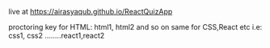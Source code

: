 live at https://airasyaqub.github.io/ReactQuizApp

proctoring key for HTML: html1, html2 and so on
same for CSS,React etc i.e: css1, css2 ........react1,react2
